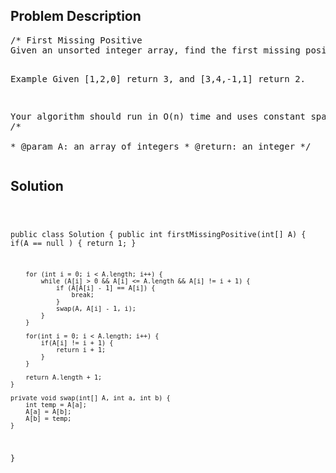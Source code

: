 <!--
<style>
  body { font-family: Arial, sans-serif; }
  .container { max-width: 100%; margin: auto; padding: 20px; }
  .comment-block { background-color: #f9f9f9; padding: 10px; border-left: 5px solid #ccc; max-width: 500px; margin: auto; word-wrap: break-word; white-space: pre-wrap; }
  .code-block { background-color: #f4f4f4; padding: 10px; border: 1px solid #ddd; }
</style>
-->

<div class='container'>
<h2>Problem Description</h2>
<div class='comment-block'>
<pre>
/* First Missing Positive
Given an unsorted integer array, find the first missing positive integer.

Example
Given [1,2,0] return 3,
and [3,4,-1,1] return 2.

Your algorithm should run in O(n) time and uses constant space.
*/
    /**    
     * @param A: an array of integers
     * @return: an integer
     */
</pre>
</div>

<h2>Solution</h2>
<div class='code-block'>
<pre><code class='language-java'>

public class Solution {
    public int firstMissingPositive(int[] A) {
        if(A == null ) {
            return 1;
        }
        
        for (int i = 0; i < A.length; i++) {
            while (A[i] > 0 && A[i] <= A.length && A[i] != i + 1) {
                if (A[A[i] - 1] == A[i]) {
                    break;
                }
                swap(A, A[i] - 1, i);
            }
        }
        
        for(int i = 0; i < A.length; i++) {
            if(A[i] != i + 1) {
                return i + 1;
            }
        }
        
        return A.length + 1;
    }
    
    private void swap(int[] A, int a, int b) {
        int temp = A[a];
        A[a] = A[b];
        A[b] = temp;
    }
}</code></pre>
</div>
</div>
